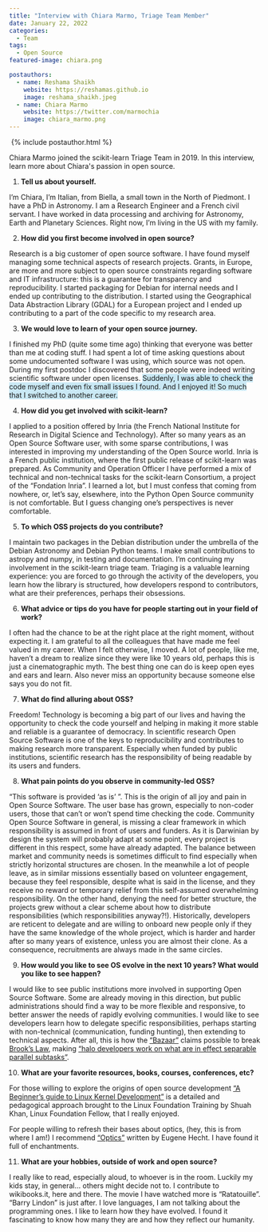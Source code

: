 ```yaml
---
title: "Interview with Chiara Marmo, Triage Team Member"
date: January 22, 2022
categories:
  - Team
tags:
  - Open Source
featured-image: chiara.png

postauthors:
  - name: Reshama Shaikh
    website: https://reshamas.github.io
    image: reshama_shaikh.jpeg 
  - name: Chiara Marmo
    website: https://twitter.com/marmochia
    image: chiara_marmo.png
---
```


<div>
  <img src="/blog/assets/images/posts_images/{{ page.featured-image }}" alt="">
  {% include postauthor.html %}
</div>

Chiara Marmo joined the scikit-learn Triage Team in 2019. In this interview, learn more about Chiara's passion in open source.

1. __Tell us about yourself.__

I’m Chiara, I’m Italian, from Biella, a small town in the North of Piedmont. I have a PhD in Astronomy. I am a Research Engineer and a French civil servant. I have worked in data processing and archiving for Astronomy, Earth and Planetary Sciences. Right now, I’m living in the US with my family.

2. __How did you first become involved in open source?__

Research is a big customer of open source software. I have found myself managing some technical aspects of research projects. Grants, in Europe, are more and more subject to open source constraints regarding software and IT infrastructure: this is a guarantee for transparency and reproducibility. I started packaging for Debian for internal needs and I ended up contributing to the distribution. I started using the Geographical Data Abstraction Library (GDAL) for a European project and I ended up contributing to a part of the code specific to my research area.

3. __We would love to learn of your open source journey.__

I finished my PhD (quite some time ago) thinking that everyone was better than me at coding stuff. I had spent a lot of time asking questions about some undocumented software I was using, which source was not open. During my first postdoc I discovered that some people were indeed writing scientific software under open licenses. <span style="background-color: #CAE9F5;">  Suddenly, I was able to check the code myself and even fix small issues I found. And I enjoyed it! So much that I switched to another career. </span>

4. __How did you get involved with scikit-learn?__

I applied to a position offered by Inria (the French National Institute for Research in Digital Science and Technology). After so many years as an Open Source Software user, with some sparse contributions, I was interested in improving my understanding of the Open Source world.
Inria is a French public institution, where the first public release of scikit-learn was prepared. As Community and Operation Officer I have performed a mix of technical and non-technical tasks for the scikit-learn Consortium, a project of the “Fondation Inria”. I learned a lot, but I must confess that coming from nowhere, or, let’s say, elsewhere, into the Python Open Source community is not comfortable. But I guess changing one’s perspectives is never comfortable.

5. __To which OSS projects do you contribute?__

I maintain two packages in the Debian distribution under the umbrella of the Debian Astronomy and Debian Python teams. I make small contributions to astropy and numpy, in testing and documentation. I’m continuing my involvement in the scikit-learn triage team. Triaging is a valuable learning experience: you are forced to go through the activity of the developers, you learn how the library is structured, how developers respond to contributors, what are their preferences, perhaps their obsessions.

6. __What advice or tips do you have for people starting out in your field of work?__

I often had the chance to be at the right place at the right moment, without expecting it. I am grateful to all the colleagues that have made me feel valued in my career. When I felt otherwise, I moved. A lot of people, like me, haven’t a dream to realize since they were like 10 years old, perhaps this is just a cinematographic myth. The best thing one can do is keep open eyes and ears and learn. Also never miss an opportunity because someone else says you do not fit.

7. __What do find alluring about OSS?__

Freedom! Technology is becoming a big part of our lives and having the opportunity to check the code yourself and helping in making it more stable and reliable is a guarantee of democracy. In scientific research Open Source Software is one of the keys to reproducibility and contributes to making research more transparent. Especially when funded by public institutions, scientific research has the responsibility of being readable by its users and funders.

8. __What pain points do you observe in community-led OSS?__

“This software is provided ‘as is’ ”. This is the origin of all joy and pain in Open Source Software. The user base has grown, especially to non-coder users, those that can’t or won’t spend time checking the code. Community Open Source Software in general, is missing a clear framework in which responsibility is assumed in front of users and funders. As it is Darwinian by design the system will probably adapt at some point, every project is different in this respect, some have already adapted. The balance between market and community needs is sometimes difficult to find especially when strictly horizontal structures are chosen. In the meanwhile a lot of people leave, as in similar missions essentially based on volunteer engagement, because they feel responsible, despite what is said in the license, and they receive no reward or temporary relief from this self-assumed overwhelming responsibility. On the other hand, denying the need for better structure, the projects grew without  a clear scheme about how to distribute responsibilities (which responsibilities anyway?!). Historically, developers are reticent to delegate and are willing to onboard new people only if they have the same knowledge of the whole project, which is harder and harder after so many years of existence, unless you are almost their clone. As a consequence, recruitments are always made in the same circles.

9. __How would you like to see OS evolve in the next 10 years?  What would you like to see happen?__

I would like to see public institutions more involved in supporting Open Source Software. Some are already moving in this direction, but public administrations should find a way to be more flexible and responsive, to better answer the needs of rapidly evolving communities.
I would like to see developers learn how to delegate specific responsibilities, perhaps starting with non-technical (communication, funding hunting), then extending to technical aspects. After all, this is how the [“Bazaar”](http://www.catb.org/~esr/writings/cathedral-bazaar/cathedral-bazaar/) claims possible to break [Brook’s Law](https://en.wikipedia.org/wiki/Brooks%27s_law), making [“halo developers work on what are in effect separable parallel subtasks”](http://www.catb.org/~esr/writings/cathedral-bazaar/cathedral-bazaar/ar01s05.html).

10. __What are your favorite resources, books, courses, conferences, etc?__

For those willing to explore the origins of open source development [“A Beginner’s guide to Linux Kernel Development”](https://training.linuxfoundation.org/training/a-beginners-guide-to-linux-kernel-development-lfd103/) is a detailed and pedagogical approach brought to the Linux Foundation Training by Shuah Khan, Linux Foundation Fellow, that I really enjoyed.

For people willing to refresh their bases about optics, (hey, this is from where I am!) I recommend [“Optics”](https://www.pearson.com/us/higher-education/program/Hecht-Optics-5th-Edition/PGM45350.html) written by Eugene Hecht. I have found it full of enchantments.

11. __What are your hobbies, outside of work and open source?__

I really like to read, especially aloud, to whoever is in the room. Luckily my kids stay, in general… others might decide not to. I contribute to wikibooks.it, here and there.
The movie I have watched more is “Ratatouille”. “Barry Lindon” is just after.
I love languages, I am not talking about the programming ones. I like to learn how they have evolved. I found it fascinating to know how many they are and how they reflect our humanity.  

